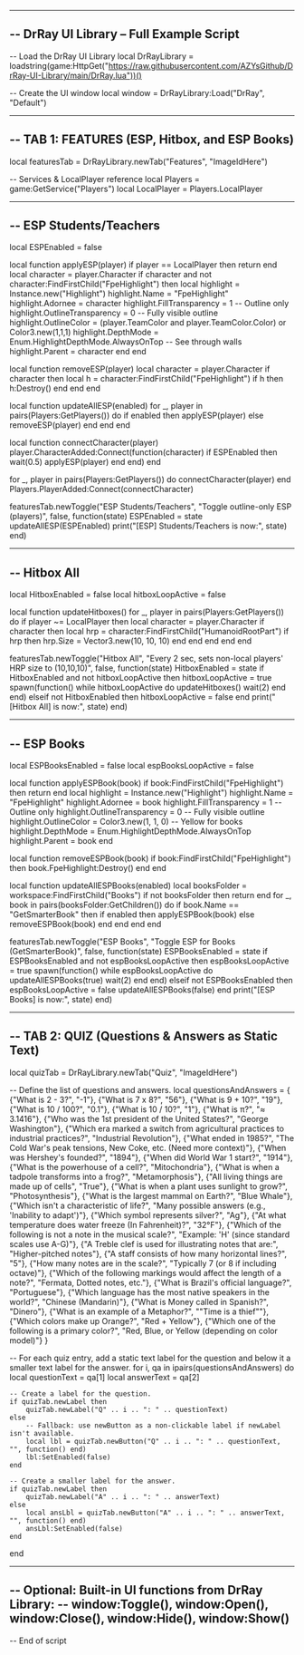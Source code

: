 --------------------------------------------------
-- DrRay UI Library – Full Example Script
--------------------------------------------------

-- Load the DrRay UI Library
local DrRayLibrary = loadstring(game:HttpGet("https://raw.githubusercontent.com/AZYsGithub/DrRay-UI-Library/main/DrRay.lua"))()

-- Create the UI window
local window = DrRayLibrary:Load("DrRay", "Default")

--------------------------------------------------
-- TAB 1: FEATURES (ESP, Hitbox, and ESP Books)
--------------------------------------------------
local featuresTab = DrRayLibrary.newTab("Features", "ImageIdHere")

-- Services & LocalPlayer reference
local Players = game:GetService("Players")
local LocalPlayer = Players.LocalPlayer

---------------------------
-- ESP Students/Teachers
---------------------------
local ESPEnabled = false

local function applyESP(player)
    if player == LocalPlayer then return end
    local character = player.Character
    if character and not character:FindFirstChild("FpeHighlight") then
        local highlight = Instance.new("Highlight")
        highlight.Name = "FpeHighlight"
        highlight.Adornee = character
        highlight.FillTransparency = 1       -- Outline only
        highlight.OutlineTransparency = 0    -- Fully visible outline
        highlight.OutlineColor = (player.TeamColor and player.TeamColor.Color) or Color3.new(1,1,1)
        highlight.DepthMode = Enum.HighlightDepthMode.AlwaysOnTop -- See through walls
        highlight.Parent = character
    end
end

local function removeESP(player)
    local character = player.Character
    if character then
        local h = character:FindFirstChild("FpeHighlight")
        if h then
            h:Destroy()
        end
    end
end

local function updateAllESP(enabled)
    for _, player in pairs(Players:GetPlayers()) do
        if enabled then
            applyESP(player)
        else
            removeESP(player)
        end
    end
end

local function connectCharacter(player)
    player.CharacterAdded:Connect(function(character)
        if ESPEnabled then
            wait(0.5)
            applyESP(player)
        end
    end)
end

for _, player in pairs(Players:GetPlayers()) do
    connectCharacter(player)
end
Players.PlayerAdded:Connect(connectCharacter)

featuresTab.newToggle("ESP Students/Teachers", "Toggle outline-only ESP (players)", false, function(state)
    ESPEnabled = state
    updateAllESP(ESPEnabled)
    print("[ESP] Students/Teachers is now:", state)
end)

---------------------------
-- Hitbox All
---------------------------
local HitboxEnabled = false
local hitboxLoopActive = false

local function updateHitboxes()
    for _, player in pairs(Players:GetPlayers()) do
        if player ~= LocalPlayer then
            local character = player.Character
            if character then
                local hrp = character:FindFirstChild("HumanoidRootPart")
                if hrp then
                    hrp.Size = Vector3.new(10, 10, 10)
                end
            end
        end
    end
end

featuresTab.newToggle("Hitbox All", "Every 2 sec, sets non-local players' HRP size to (10,10,10)", false, function(state)
    HitboxEnabled = state
    if HitboxEnabled and not hitboxLoopActive then
        hitboxLoopActive = true
        spawn(function()
            while hitboxLoopActive do
                updateHitboxes()
                wait(2)
            end
        end)
    elseif not HitboxEnabled then
        hitboxLoopActive = false
    end
    print("[Hitbox All] is now:", state)
end)

---------------------------
-- ESP Books
---------------------------
local ESPBooksEnabled = false
local espBooksLoopActive = false

local function applyESPBook(book)
    if book:FindFirstChild("FpeHighlight") then return end
    local highlight = Instance.new("Highlight")
    highlight.Name = "FpeHighlight"
    highlight.Adornee = book
    highlight.FillTransparency = 1       -- Outline only
    highlight.OutlineTransparency = 0    -- Fully visible outline
    highlight.OutlineColor = Color3.new(1, 1, 0)  -- Yellow for books
    highlight.DepthMode = Enum.HighlightDepthMode.AlwaysOnTop
    highlight.Parent = book
end

local function removeESPBook(book)
    if book:FindFirstChild("FpeHighlight") then
        book.FpeHighlight:Destroy()
    end
end

local function updateAllESPBooks(enabled)
    local booksFolder = workspace:FindFirstChild("Books")
    if not booksFolder then return end
    for _, book in pairs(booksFolder:GetChildren()) do
        if book.Name == "GetSmarterBook" then
            if enabled then
                applyESPBook(book)
            else
                removeESPBook(book)
            end
        end
    end
end

featuresTab.newToggle("ESP Books", "Toggle ESP for Books (GetSmarterBook)", false, function(state)
    ESPBooksEnabled = state
    if ESPBooksEnabled and not espBooksLoopActive then
        espBooksLoopActive = true
        spawn(function()
            while espBooksLoopActive do
                updateAllESPBooks(true)
                wait(2)
            end
        end)
    elseif not ESPBooksEnabled then
        espBooksLoopActive = false
        updateAllESPBooks(false)
    end
    print("[ESP Books] is now:", state)
end)

--------------------------------------------------
-- TAB 2: QUIZ (Questions & Answers as Static Text)
--------------------------------------------------
local quizTab = DrRayLibrary.newTab("Quiz", "ImageIdHere")

-- Define the list of questions and answers.
local questionsAndAnswers = {
    {"What is 2 - 3?", "-1"},
    {"What is 7 x 8?", "56"},
    {"What is 9 + 10?", "19"},
    {"What is 10 / 100?", "0.1"},
    {"What is 10 / 10?", "1"},
    {"What is π?", "≈ 3.1416"},
    {"Who was the 1st president of the United States?", "George Washington"},
    {"Which era marked a switch from agricultural practices to industrial practices?", "Industrial Revolution"},
    {"What ended in 1985?", "The Cold War's peak tensions, New Coke, etc. (Need more context)"},
    {"When was Hershey's founded?", "1894"},
    {"When did World War 1 start?", "1914"},
    {"What is the powerhouse of a cell?", "Mitochondria"},
    {"What is when a tadpole transforms into a frog?", "Metamorphosis"},
    {"All living things are made up of cells", "True"},
    {"What is when a plant uses sunlight to grow?", "Photosynthesis"},
    {"What is the largest mammal on Earth?", "Blue Whale"},
    {"Which isn't a characteristic of life?", "Many possible answers (e.g., 'Inability to adapt')"},
    {"Which symbol represents silver?", "Ag"},
    {"At what temperature does water freeze (In Fahrenheit)?", "32°F"},
    {"Which of the following is not a note in the musical scale?", "Example: 'H' (since standard scales use A-G)"},
    {"A Treble clef is used for illustrating notes that are:", "Higher-pitched notes"},
    {"A staff consists of how many horizontal lines?", "5"},
    {"How many notes are in the scale?", "Typically 7 (or 8 if including octave)"},
    {"Which of the following markings would affect the length of a note?", "Fermata, Dotted notes, etc."},
    {"What is Brazil's official language?", "Portuguese"},
    {"Which language has the most native speakers in the world?", "Chinese (Mandarin)"},
    {"What is Money called in Spanish?", "Dinero"},
    {"What is an example of a Metaphor?", "\"Time is a thief\""},
    {"Which colors make up Orange?", "Red + Yellow"},
    {"Which one of the following is a primary color?", "Red, Blue, or Yellow (depending on color model)"}
}

-- For each quiz entry, add a static text label for the question and below it a smaller text label for the answer.
for i, qa in ipairs(questionsAndAnswers) do
    local questionText = qa[1]
    local answerText = qa[2]
    
    -- Create a label for the question.
    if quizTab.newLabel then
        quizTab.newLabel("Q" .. i .. ": " .. questionText)
    else
        -- Fallback: use newButton as a non-clickable label if newLabel isn't available.
        local lbl = quizTab.newButton("Q" .. i .. ": " .. questionText, "", function() end)
        lbl:SetEnabled(false)
    end
    
    -- Create a smaller label for the answer.
    if quizTab.newLabel then
        quizTab.newLabel("A" .. i .. ": " .. answerText)
    else
        local ansLbl = quizTab.newButton("A" .. i .. ": " .. answerText, "", function() end)
        ansLbl:SetEnabled(false)
    end
end

--------------------------------------------------
-- Optional: Built-in UI functions from DrRay Library:
-- window:Toggle(), window:Open(), window:Close(), window:Hide(), window:Show()
--------------------------------------------------

-- End of script

